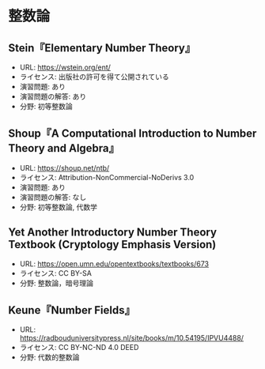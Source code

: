 # 整数論

## Stein『Elementary Number Theory』

* URL: <https://wstein.org/ent/>
* ライセンス: 出版社の許可を得て公開されている
* 演習問題: あり
* 演習問題の解答: あり
* 分野: 初等整数論

## Shoup『A Computational Introduction to Number Theory and Algebra』

* URL: <https://shoup.net/ntb/>
* ライセンス: Attribution-NonCommercial-NoDerivs 3.0
* 演習問題: あり
* 演習問題の解答: なし
* 分野: 初等整数論, 代数学

## Yet Another Introductory Number Theory Textbook (Cryptology Emphasis Version)

* URL: <https://open.umn.edu/opentextbooks/textbooks/673>
* ライセンス: CC BY-SA
* 分野: 整数論，暗号理論

## Keune『Number Fields』

* URL: <https://radbouduniversitypress.nl/site/books/m/10.54195/IPVU4488/>
* ライセンス: CC BY-NC-ND 4.0 DEED
* 分野: 代数的整数論